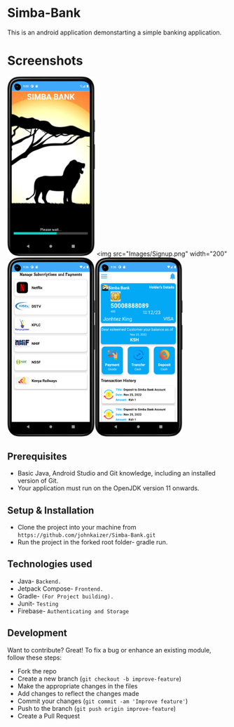 # Simba-Bank
This is an android application demonstarting a simple banking application.
# Screenshots
<img src="Images/Splash.png" width="200" > <img src="Images/Signup.png" width="200"
<img src="Images/subscriptions.png" width="200" ><img src="Images/Home.png" width="200" >

## Prerequisites
- Basic Java, Android Studio and Git knowledge, including an installed version of Git.
- Your application must run on the OpenJDK version 11 onwards.

## Setup & Installation
* Clone the project into your machine from `https://github.com/johnkaizer/Simba-Bank.git`
* Run the project in the forked root folder- gradle run.

## Technologies used
* Java- `Backend.`
* Jetpack Compose- `Frontend.`
* Gradle- `(For Project building).`
* Junit- `Testing`
* Firebase- `Authenticating and Storage`

## Development
Want to contribute? Great!
To fix a bug or enhance an existing module, follow these steps:

- Fork the repo
- Create a new branch (`git checkout -b improve-feature`)
- Make the appropriate changes in the files
- Add changes to reflect the changes made
- Commit your changes (`git commit -am 'Improve feature'`)
- Push to the branch (`git push origin improve-feature`)
- Create a Pull Request
